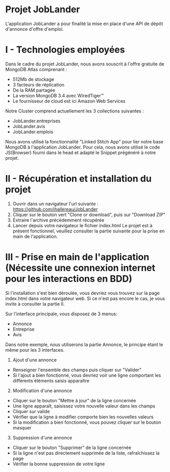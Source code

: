 # Projet JobLander
L'application JobLander a pour finalité la mise en place d'une API de dépôt d'annonce d'offre d'emploi.

# I - Technologies employées
Dans le cadre du projet JobLander, nous avons souscrit à l'offre gratuite de MongoDB Atlas comprenant :
- 512Mb de stockage
- 3 facteurs de réplication
- De la RAM partagée
- La version MongoDB 3.4 avec WiredTiger™
- Le fournisseur de cloud est ici Amazon Web Services
  
Notre Cluster comprend actuellement les 3 collections suivantes :
- JobLander.entreprises
- JobLander.avis
- JobLander.emplois
  
Nous avons utilisé la fonctionnalité "Linked Stitch App" pour lier notre base MongoDB à l'application JobLander.
Pour cela, nous avons utilisé le code JS(Browser) fourni dans le head et adapté le Snippet prégénéré à notre projet.

# II - Récupération et installation du projet
1) Ouvrir dans un navigateur l'url suivante : https://github.com/jhallereau/JobLander
2) Cliquer sur le bouton vert "Clone or download", puis sur "Download ZIP"
3) Extraire l'archive précédemment récupérée
4) Lancer depuis votre navigateur le fichier index.html
Le projet est à présent fonctionnel, veuillez consulter la partie suivante pour la prise en main de l'application.

# III - Prise en main de l'application (Nécessite une connexion internet pour les interactions en BDD)
Si l'installation s'est bien déroulée, vous devriez vous trouvez sur la page index.html dans votre navigateur web. Si ce n'est pas encore le cas, je vous invite à consulter la partie II.

Sur l'interface principale, vous disposez de 3 menus:
- Annonce
- Entreprise
- Avis

Dans notre exemple, nous utiliserons la partie Annonce, le principe étant le même pour les 3 interfaces.
1) Ajout d'une annonce
- Renseigner l'ensemble des champs puis cliquer sur "Valider"
- Si l'ajout a bien fonctionné, vous devriez voir une ligne comportant les différents éléments saisis apparaître
 
2) Modification d'une annonce
- Cliquer sur le bouton "Mettre à jour" de la ligne concernée
- Une ligne apparaît, saisissez votre nouvelle valeur dans les champs
- Cliquer sur valide
- Vérifier que la ligne à modifier comporte bien les nouvelles valeurs
- Si la modification a bien fonctionné, vous pouvez cliquer sur le bouton masquer
 
3) Suppression d'une annonce
- Cliquer sur le bouton "Supprimer" de la ligne concernée
- Si la ligne n'est pas directement supprimée de la liste, rafraîchissez la page
- Vérifier la bonne suppression de votre ligne
